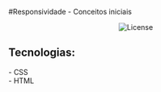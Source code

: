 #Responsividade - Conceitos iniciais

<p align="center">
  <img alt="License" src="./assets/Captura de Tela 2024-04-04 às 11.42.21.png">
</p>

<h2>Tecnologias:</h2>
- CSS</br>
- HTML</br>
